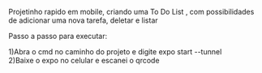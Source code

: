 Projetinho rapido em mobile, criando uma To Do List , com possibilidades de adicionar uma nova tarefa, deletar e listar

Passo a passo para executar:

1)Abra o cmd no caminho do projeto e digite expo start --tunnel<br>
2)Baixe o expo no celular e escanei o qrcode
